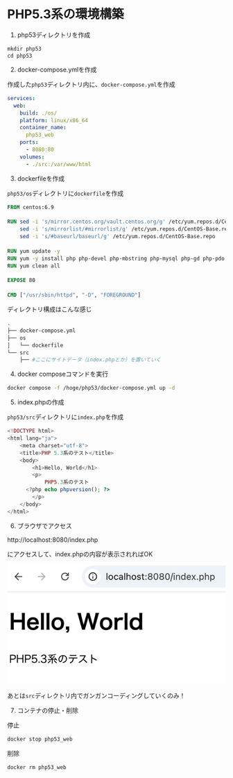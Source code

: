 # PHP5.3系の環境構築

1. php53ディレクトリを作成

```
mkdir php53
cd php53
```

2. docker-compose.ymlを作成

作成した`php53`ディレクトリ内に、`docker-compose.yml`を作成

```yml
services:
  web:
    build: ./os/
    platform: linux/x86_64
    container_name:
      php53_web
    ports:
      - 8080:80
    volumes:
      - ./src:/var/www/html
```

3. dockerfileを作成

`php53/os`ディレクトリに`dockerfile`を作成

```dockerfile
FROM centos:6.9

RUN sed -i 's/mirror.centos.org/vault.centos.org/g' /etc/yum.repos.d/CentOS-Base.repo && \
    sed -i 's/mirrorlist/#mirrorlist/g' /etc/yum.repos.d/CentOS-Base.repo && \
    sed -i 's/#baseurl/baseurl/g' /etc/yum.repos.d/CentOS-Base.repo

RUN yum update -y
RUN yum -y install php php-devel php-mbstring php-mysql php-gd php-pdo php-pear php-process php-soap php-xml php-bcmath php-pecl-zip postgresql-devel php-pgsql
RUN yum clean all

EXPOSE 80

CMD ["/usr/sbin/httpd", "-D", "FOREGROUND"]
```

ディレクトリ構成はこんな感じ

```sh
.
├── docker-compose.yml
├── os
│   └── dockerfile
└── src
    ├── #ここにサイトデータ（index.phpとか）を置いていく
```

4. docker composeコマンドを実行

```sh
docker compose -f /hoge/php53/docker-compose.yml up -d
```

5. index.phpの作成

`php53/src`ディレクトリに`index.php`を作成

```php
<!DOCTYPE html>
<html lang="ja">
	<meta charset="utf-8">
	<title>PHP 5.3系のテスト</title>
	<body>
		<h1>Hello, World</h1>
		<p>
			PHP5.3系のテスト
      <?php echo phpversion(); ?>
		</p>
	</body>
</html>
```

6. ブラウザでアクセス

http://localhost:8080/index.php

にアクセスして、index.phpの内容が表示されればOK

![HelloWorld](hello.png)

あとは`src`ディレクトリ内でガンガンコーディングしていくのみ！

7. コンテナの停止・削除

停止
```sh
docker stop php53_web
```

削除
```sh
docker rm php53_web
```